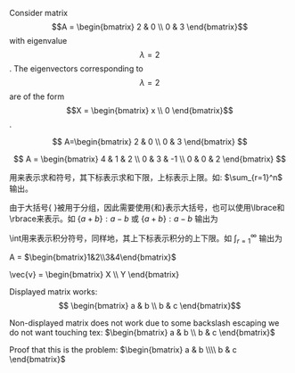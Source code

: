 Consider matrix $$A = \begin{bmatrix} 2 & 0 \\ 0 & 3 \end{bmatrix}$$ with eigenvalue $$\lambda = 2$$. The eigenvectors corresponding to $$\lambda = 2$$ are of the form $$X = \begin{bmatrix} x \\ 0 \end{bmatrix}$$.

$$ 
A=\begin{bmatrix}
2 & 0 \\ 
0 & 3 
\end{bmatrix} 
$$

$$ 
A = \begin{bmatrix} 
4 & 1 & 2 \\ 
0 & 3 & -1 \\ 
0 & 0 & 2 
\end{bmatrix} 
$$

用来表示求和符号，其下标表示求和下限，上标表示上限。如: $\sum_{r=1}^n$ 输出。

由于大括号{ }被用于分组，因此需要使用\{和\}表示大括号，也可以使用\lbrace和\rbrace来表示。如 $\{a+b\}:a-b$ 或 $\lbrace a+b\rbrace:a-b$ 输出为

\int用来表示积分符号，同样地，其上下标表示积分的上下限。如 $\int_{r=1}^\infty$ 输出为


A = $\begin{bmatrix}1&2\\3&4\end{bmatrix}$

\vec{v} = \begin{bmatrix} X \\\ Y \end{bmatrix}

Displayed matrix works:
$$ \begin{bmatrix}
    a & b \\ b & c
\end{bmatrix}$$

Non-displayed matrix does not work due to some backslash escaping we do not want touching tex:
$\begin{bmatrix}
    a & b \\ b & c
\end{bmatrix}$

Proof that this is the problem: 
$\begin{bmatrix}
    a & b \\\\ b & c
\end{bmatrix}$